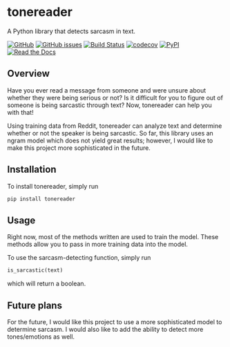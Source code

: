 # tonereader

A Python library that detects sarcasm in text.

[![GitHub](https://img.shields.io/github/license/DavidNguyen2002/tonereader)]("https://github.com/DavidNguyen2002/tonereader/blob/main/LICENSE")
[![GitHub issues](https://img.shields.io/github/issues/DavidNguyen2002/tonereader)]("https://github.com/DavidNguyen2002/tonereader/issues")
[![Build Status](https://github.com/DavidNguyen2002/tonereader/workflows/Build%20Status/badge.svg?branch=main)](https://github.com/DavidNguyen2002/tonereader/actions?query=workflow%3A%22Build+Status%22)
[![codecov](https://codecov.io/gh/DavidNguyen2002/tonereader/branch/main/graph/badge.svg?token=58NMOY5XZE)](https://codecov.io/gh/DavidNguyen2002/tonereader)
[![PyPI](https://img.shields.io/pypi/v/tonereader)](https://pypi.org/project/tonereader/)
[![Read the Docs](https://img.shields.io/readthedocs/tonereader)](https://tonereader.readthedocs.io/en/latest/)

## Overview

Have you ever read a message from someone and were unsure about whether they were being serious or not? Is it difficult for you to figure out of someone is being sarcastic through text? Now, tonereader can help you with that!

Using training data from Reddit, tonereader can analyze text and determine whether or not the speaker is being sarcastic. So far, this library uses an ngram model which does not yield great results; however, I would like to make this project more sophisticated in the future.

## Installation

To install tonereader, simply run

```bash
pip install tonereader
```

## Usage

Right now, most of the methods written are used to train the model. These methods allow you to pass in more training data into the model.

To use the sarcasm-detecting function, simply run

```python
is_sarcastic(text)
```

which will return a boolean.

## Future plans

For the future, I would like this project to use a more sophisticated model to determine sarcasm. I would also like to add the ability to detect more tones/emotions as well.
